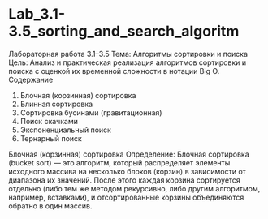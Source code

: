 # Lab_3.1-3.5_sorting_and_search_algoritm
Лабораторная работа 3.1–3.5
Тема: Алгоритмы сортировки и поиска
Цель: Анализ и практическая реализация алгоритмов сортировки и поиска с оценкой их временной сложности в нотации Big O.
 Содержание
 1. Блочная (корзинная) сортировка
 2. Блинная сортировка
 3. Сортировка бусинами (гравитационная)
 4. Поиск скачками
 5. Экспоненциальный поиск
 6. Тернарный поиск

 Блочная (корзинная) сортировка
Определение: Блочная сортировка (bucket sort) — это алгоритм, который распределяет
элементы исходного массива на несколько блоков (корзин) в зависимости от диапазона их
значений. После этого каждая корзина сортируется отдельно (либо тем же методом
рекурсивно, либо другим алгоритмом, например, вставками), и отсортированные корзины
объединяются обратно в один массив.
